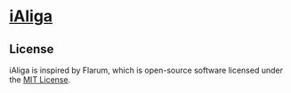 # [iAliga](https://www.ialiga.com/)

## License

iAliga is inspired by Flarum, which is open-source software licensed under the [MIT License](https://github.com/flarum/flarum/blob/master/LICENSE).

